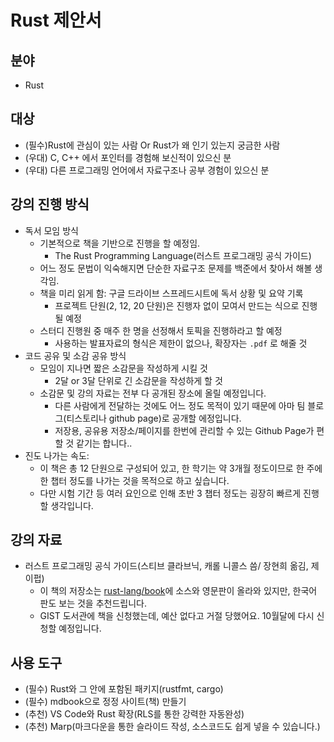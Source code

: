 # Rust 제안서

## 분야

- Rust

## 대상

- (필수)Rust에 관심이 있는 사람 Or Rust가 왜 인기 있는지 궁금한 사람
- (우대) C, C++ 에서 포인터를 경험해 보신적이 있으신 분
- (우대) 다른 프로그래밍 언어에서 자료구조나 공부 경험이 있으신 분

## 강의 진행 방식

- 독서 모임 방식
  - 기본적으로 책을 기반으로 진행을 할 예정임.
    - The Rust Programming Language(러스트 프로그래밍 공식 가이드)
  - 어느 정도 문법이 익숙해지면 단순한 자료구조 문제를 백준에서 찾아서 해볼 생각임.
  - 책을 미리 읽게 함: 구글 드라이브 스프레드시트에 독서 상황 및 요약 기록
    - 프로젝트 단원(2, 12, 20 단원)은 진행자 없이 모여서 만드는 식으로 진행될 예정
  - 스터디 진행원 중 매주 한 명을 선정해서 토픽을 진행하라고 할 예정
    - 사용하는 발표자료의 형식은 제한이 없으나, 확장자는  `.pdf` 로 해줄 것
- 코드 공유 및 소감 공유 방식
  - 모임이 지나면 짧은 소감문을 작성하게  시킬 것
    - 2달 or 3달 단위로 긴 소감문을 작성하게 할 것
  - 소감문 및 강의 자료는 전부 다 공개된 장소에 올릴 예정입니다.
    - 다른 사람에게 전달하는 것에도 어느 정도 목적이 있기 때문에 아마 팀 블로그(티스토리나 github page)로 공개할 에정입니다.
    - 저장용, 공유용 저장소/페이지를 한번에 관리할 수 있는  Github Page가 편할 것 같기는 합니다..
- 진도 나가는 속도:
  - 이 책은 총 12 단원으로 구성되어 있고, 한 학기는 약 3개월 정도이므로 한 주에 한 챕터 정도를 나가는 것을 목적으로 하고 싶습니다.
  - 다만 시험 기간 등 여러 요인으로 인해 초반 3 챕터 정도는 굉장히 빠르게 진행할 생각입니다.

## 강의 자료

- 러스트 프로그래밍 공식 가이드(스티브 클라브닉, 캐롤 니콜스 씀/ 장현희 옮김, 제이펍)
  - 이 책의 저장소는 [rust-lang/book](https://github.com/rust-lang/book)에 소스와 영문판이 올라와 있지만, 한국어 판도 보는 것을 추천드립니다.
  - GIST 도서관에 책을 신청했는데, 예산 없다고 거절 당했어요. 10월달에 다시 신청할 예정입니다.

## 사용 도구

- (필수) Rust와 그 안에 포함된 패키지(rustfmt, cargo)
- (필수) mdbook으로 정정 사이트(책) 만들기
- (추천) VS Code와 Rust 확장(RLS를 통한 강력한 자동완성)
- (추천) Marp(마크다운을 통한 슬라이드 작성, 소스코드도 쉽게 넣을 수 있습니다.)
